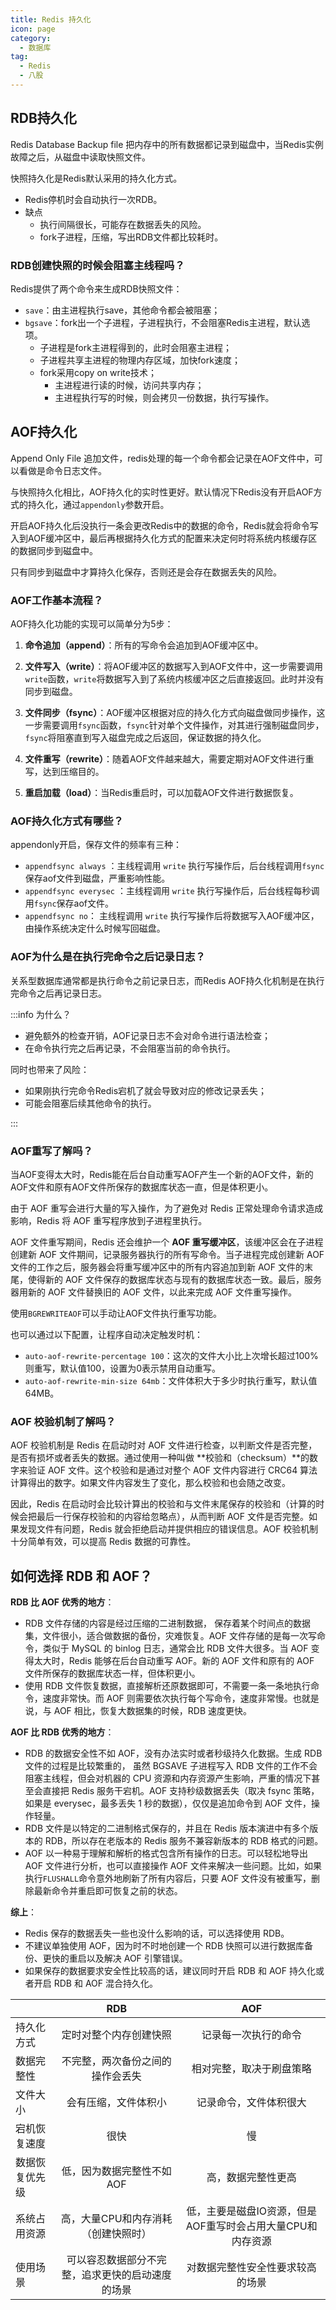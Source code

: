 ```yaml
---
title: Redis 持久化
icon: page
category:
  - 数据库
tag:
  - Redis
  - 八股
---
```


## RDB持久化

Redis Database Backup file  把内存中的所有数据都记录到磁盘中，当Redis实例故障之后，从磁盘中读取快照文件。

快照持久化是Redis默认采用的持久化方式。

- Redis停机时会自动执行一次RDB。
- 缺点
  - 执行间隔很长，可能存在数据丢失的风险。
  - fork子进程，压缩，写出RDB文件都比较耗时。

### RDB创建快照的时候会阻塞主线程吗？

Redis提供了两个命令来生成RDB快照文件：

- `save`：由主进程执行save，其他命令都会被阻塞；
- `bgsave`：fork出一个子进程，子进程执行，不会阻塞Redis主进程，默认选项。
  - 子进程是fork主进程得到的，此时会阻塞主进程；
  - 子进程共享主进程的物理内存区域，加快fork速度；
  - fork采用copy on write技术；
    - 主进程进行读的时候，访问共享内存；
    - 主进程执行写的时候，则会拷贝一份数据，执行写操作。

## AOF持久化

Append Only File 追加文件，redis处理的每一个命令都会记录在AOF文件中，可以看做是命令日志文件。

与快照持久化相比，AOF持久化的实时性更好。默认情况下Redis没有开启AOF方式的持久化，通过`appendonly`参数开启。

开启AOF持久化后没执行一条会更改Redis中的数据的命令，Redis就会将命令写入到AOF缓冲区中，最后再根据持久化方式的配置来决定何时将系统内核缓存区的数据同步到磁盘中。

只有同步到磁盘中才算持久化保存，否则还是会存在数据丢失的风险。

### AOF工作基本流程？

AOF持久化功能的实现可以简单分为5步：

1. **命令追加（append）**：所有的写命令会追加到AOF缓冲区中。

2. **文件写入（write）**：将AOF缓冲区的数据写入到AOF文件中，这一步需要调用`write`函数，`write`将数据写入到了系统内核缓冲区之后直接返回。此时并没有同步到磁盘。
3. **文件同步（fsync）**：AOF缓冲区根据对应的持久化方式向磁盘做同步操作，这一步需要调用`fsync`函数，`fsync`针对单个文件操作，对其进行强制磁盘同步，`fsync`将阻塞直到写入磁盘完成之后返回，保证数据的持久化。
4. **文件重写（rewrite）**：随着AOF文件越来越大，需要定期对AOF文件进行重写，达到压缩目的。
5. **重启加载（load）**：当Redis重启时，可以加载AOF文件进行数据恢复。

### AOF持久化方式有哪些？

appendonly开启，保存文件的频率有三种：

- `appendfsync always`  ：主线程调用 `write` 执行写操作后，后台线程调用`fsync`保存aof文件到磁盘，严重影响性能。
- `appendfsync everysec` ：主线程调用 `write` 执行写操作后，后台线程每秒调用`fsync`保存aof文件。
- `appendfsync no`： 主线程调用 `write` 执行写操作后将数据写入AOF缓冲区，由操作系统决定什么时候写回磁盘。

### AOF为什么是在执行完命令之后记录日志？

关系型数据库通常都是执行命令之前记录日志，而Redis AOF持久化机制是在执行完命令之后再记录日志。

:::info 为什么？

- 避免额外的检查开销，AOF记录日志不会对命令进行语法检查；
- 在命令执行完之后再记录，不会阻塞当前的命令执行。

同时也带来了风险：

- 如果刚执行完命令Redis宕机了就会导致对应的修改记录丢失；
- 可能会阻塞后续其他命令的执行。

:::

### AOF重写了解吗？

当AOF变得太大时，Redis能在后台自动重写AOF产生一个新的AOF文件，新的AOF文件和原有AOF文件所保存的数据库状态一直，但是体积更小。

由于 AOF 重写会进行大量的写入操作，为了避免对 Redis 正常处理命令请求造成影响，Redis 将 AOF 重写程序放到子进程里执行。

AOF 文件重写期间，Redis 还会维护一个 **AOF 重写缓冲区**，该缓冲区会在子进程创建新 AOF 文件期间，记录服务器执行的所有写命令。当子进程完成创建新 AOF 文件的工作之后，服务器会将重写缓冲区中的所有内容追加到新 AOF 文件的末尾，使得新的 AOF 文件保存的数据库状态与现有的数据库状态一致。最后，服务器用新的 AOF 文件替换旧的 AOF 文件，以此来完成 AOF 文件重写操作。

使用`BGREWRITEAOF`可以手动让AOF文件执行重写功能。

也可以通过以下配置，让程序自动决定触发时机：

- `auto-aof-rewrite-percentage 100`：这次的文件大小比上次增长超过100%则重写，默认值100，设置为0表示禁用自动重写。
- `auto-aof-rewrite-min-size 64mb`：文件体积大于多少时执行重写，默认值64MB。

### AOF 校验机制了解吗？

AOF 校验机制是 Redis 在启动时对 AOF 文件进行检查，以判断文件是否完整，是否有损坏或者丢失的数据。通过使用一种叫做 **校验和（checksum）**的数字来验证 AOF 文件。这个校验和是通过对整个 AOF 文件内容进行 CRC64 算法计算得出的数字。如果文件内容发生了变化，那么校验和也会随之改变。

因此，Redis 在启动时会比较计算出的校验和与文件末尾保存的校验和（计算的时候会把最后一行保存校验和的内容给忽略点），从而判断 AOF 文件是否完整。如果发现文件有问题，Redis 就会拒绝启动并提供相应的错误信息。AOF 校验机制十分简单有效，可以提高 Redis 数据的可靠性。

## 如何选择 RDB 和 AOF？

**RDB 比 AOF 优秀的地方**：

- RDB 文件存储的内容是经过压缩的二进制数据， 保存着某个时间点的数据集，文件很小，适合做数据的备份，灾难恢复。AOF 文件存储的是每一次写命令，类似于 MySQL 的 binlog 日志，通常会比 RDB 文件大很多。当 AOF 变得太大时，Redis 能够在后台自动重写 AOF。新的 AOF 文件和原有的 AOF 文件所保存的数据库状态一样，但体积更小。
- 使用 RDB 文件恢复数据，直接解析还原数据即可，不需要一条一条地执行命令，速度非常快。而 AOF 则需要依次执行每个写命令，速度非常慢。也就是说，与 AOF 相比，恢复大数据集的时候，RDB 速度更快。

**AOF 比 RDB 优秀的地方**：

- RDB 的数据安全性不如 AOF，没有办法实时或者秒级持久化数据。生成 RDB 文件的过程是比较繁重的， 虽然 BGSAVE 子进程写入 RDB 文件的工作不会阻塞主线程，但会对机器的 CPU 资源和内存资源产生影响，严重的情况下甚至会直接把 Redis 服务干宕机。AOF 支持秒级数据丢失（取决 fsync 策略，如果是 everysec，最多丢失 1 秒的数据），仅仅是追加命令到 AOF 文件，操作轻量。
- RDB 文件是以特定的二进制格式保存的，并且在 Redis 版本演进中有多个版本的 RDB，所以存在老版本的 Redis 服务不兼容新版本的 RDB 格式的问题。
- AOF 以一种易于理解和解析的格式包含所有操作的日志。可以轻松地导出 AOF 文件进行分析，也可以直接操作 AOF 文件来解决一些问题。比如，如果执行`FLUSHALL`命令意外地刷新了所有内容后，只要 AOF 文件没有被重写，删除最新命令并重启即可恢复之前的状态。

**综上**：

- Redis 保存的数据丢失一些也没什么影响的话，可以选择使用 RDB。
- 不建议单独使用 AOF，因为时不时地创建一个 RDB 快照可以进行数据库备份、更快的重启以及解决 AOF 引擎错误。
- 如果保存的数据要求安全性比较高的话，建议同时开启 RDB 和 AOF 持久化或者开启 RDB 和 AOF 混合持久化。

|                |                       RDB                        |                            AOF                             |
| -------------- | :----------------------------------------------: | :--------------------------------------------------------: |
| 持久化方式     |              定时对整个内存创建快照              |                    记录每一次执行的命令                    |
| 数据完整性     |         不完整，两次备份之间的操作会丢失         |                  相对完整，取决于刷盘策略                  |
| 文件大小       |               会有压缩，文件体积小               |                   记录命令，文件体积很大                   |
| 宕机恢复速度   |                       很快                       |                             慢                             |
| 数据恢复优先级 |            低，因为数据完整性不如AOF             |                     高，数据完整性更高                     |
| 系统占用资源   |       高，大量CPU和内存消耗（创建快照时）        | 低，主要是磁盘IO资源，但是AOF重写时会占用大量CPU和内存资源 |
| 使用场景       | 可以容忍数据部分不完整，追求更快的启动速度的场景 |              对数据完整性安全性要求较高的场景              |

